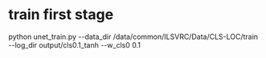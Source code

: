 # train first stage
 
python unet_train.py --data_dir /data/common/ILSVRC/Data/CLS-LOC/train --log_dir output/cls0.1_tanh --w_cls0 0.1
